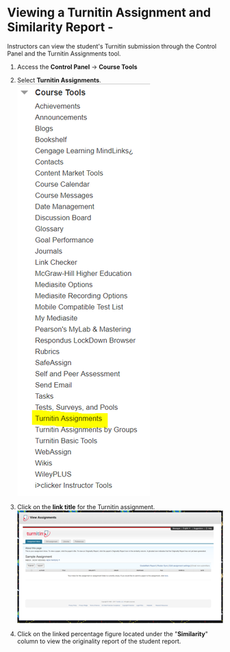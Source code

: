 # Viewing a Turnitin Assignment and Similarity Report -

​Instructors can view the student's Turnitin submission through the Control Panel and the Turnitin Assignments tool.

1. Access the **Control Panel​** -&gt; **Course Tools**

2. Select **Turnitin Assignments**.![](/assets/CourseTools.PNG)

3. Click on the **link title​** for the Turnitin assignment.![](/assets/TurnitinAssignmentReports.PNG)

4. Click on the linked percentage figure located under the "**Similarity**​" column to view the originality report of the student report.




